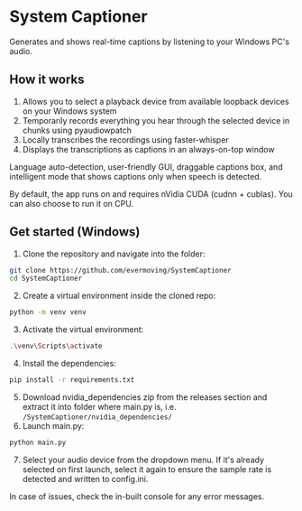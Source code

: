 # System Captioner

Generates and shows real-time captions by listening to your Windows PC's audio. 

## How it works

1. Allows you to select a playback device from available loopback devices on your Windows system
2. Temporarily records everything you hear through the selected device in chunks using pyaudiowpatch
3. Locally transcribes the recordings using faster-whisper
4. Displays the transcriptions as captions in an always-on-top window


Language auto-detection, user-friendly GUI, draggable captions box, and intelligent mode that shows captions only when speech is detected.

By default, the app runs on and requires nVidia CUDA (cudnn + cublas). You can also choose to run it on CPU. 

## Get started (Windows)

1. Clone the repository and navigate into the folder:
```bash
git clone https://github.com/evermoving/SystemCaptioner
cd SystemCaptioner
```
2. Create a virtual environment inside the cloned repo: 
```bash
python -m venv venv
```
3. Activate the virtual environment:
```bash
.\venv\Scripts\activate
```
4. Install the dependencies:
```bash
pip install -r requirements.txt
```
5. Download nvidia_dependencies zip from the releases section and extract it into folder where main.py is, i.e. `/SystemCaptioner/nvidia_dependencies/`
6. Launch main.py:
```bash
python main.py
```
7. Select your audio device from the dropdown menu. If it's already selected on first launch, select it again to ensure the sample rate is detected and written to config.ini. 

In case of issues, check the in-built console for any error messages. 
